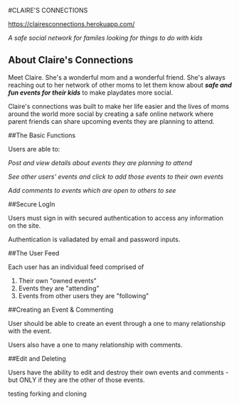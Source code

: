 #CLAIRE'S CONNECTIONS

https://clairesconnections.herokuapp.com/

*A safe social network for familes looking for things to do with kids*

## About Claire's Connections

Meet Claire. She's a wonderful mom and a wonderful friend. She's always reaching out to her network of other moms to let them know about ***safe and fun events for their kids*** to make playdates more social. 

Claire's connections was built to make her life easier and the lives of moms around the world more social by creating a safe online network where parent friends can share upcoming events they are planning to attend. 

##The Basic Functions 

Users are able to:

*Post and view details about events they are planning to attend*

*See other users' events and click to add those events to their own events*

*Add comments to events which are open to others to see*

##Secure LogIn

Users must sign in with secured authentication to access any information on the site. 

Authentication is valiadated by email and password inputs.

##The User Feed

Each user has an individual feed comprised of 
1. Their own "owned events" 
2. Events they are "attending"
3. Events from other users they are "following"

##Creating an Event & Commenting

User should be able to create an event through a one to many relationship with the event.

Users also have a one to many relationship with comments. 

##Edit and Deleting

Users have the ability to edit and destroy their own events and comments - but ONLY if they are the other of those events.

testing forking and cloning